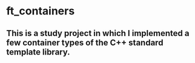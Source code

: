 # ft_containers
## This is a study project in which I implemented a few container types of the C++ standard template library.

